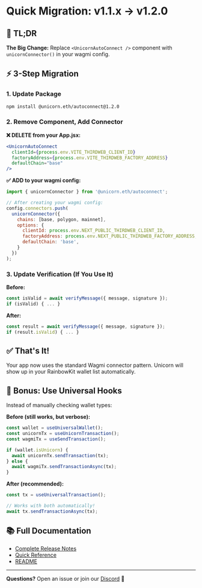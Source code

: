 # Quick Migration: v1.1.x → v1.2.0

## 🎯 TL;DR

**The Big Change:** Replace `<UnicornAutoConnect />` component with `unicornConnector()` in your wagmi config.

## ⚡ 3-Step Migration

### 1. Update Package
```bash
npm install @unicorn.eth/autoconnect@1.2.0
```

### 2. Remove Component, Add Connector

**❌ DELETE from your App.jsx:**
```jsx
<UnicornAutoConnect
  clientId={process.env.VITE_THIRDWEB_CLIENT_ID}
  factoryAddress={process.env.VITE_THIRDWEB_FACTORY_ADDRESS}
  defaultChain="base"
/>
```

**✅ ADD to your wagmi config:**
```jsx
import { unicornConnector } from '@unicorn.eth/autoconnect';

// After creating your wagmi config:
config.connectors.push(
  unicornConnector({
    chains: [base, polygon, mainnet],
    options: {
      clientId: process.env.NEXT_PUBLIC_THIRDWEB_CLIENT_ID,
      factoryAddress: process.env.NEXT_PUBLIC_THIRDWEB_FACTORY_ADDRESS,
      defaultChain: 'base',
    }
  })
);
```

### 3. Update Verification (If You Use It)

**Before:**
```jsx
const isValid = await verifyMessage({ message, signature });
if (isValid) { ... }
```

**After:**
```jsx
const result = await verifyMessage({ message, signature });
if (result.isValid) { ... }
```

## ✅ That's It!

Your app now uses the standard Wagmi connector pattern. Unicorn will show up in your RainbowKit wallet list automatically.

## 🎁 Bonus: Use Universal Hooks

Instead of manually checking wallet types:

**Before (still works, but verbose):**
```jsx
const wallet = useUniversalWallet();
const unicornTx = useUnicornTransaction();
const wagmiTx = useSendTransaction();

if (wallet.isUnicorn) {
  await unicornTx.sendTransaction(tx);
} else {
  await wagmiTx.sendTransactionAsync(tx);
}
```

**After (recommended):**
```jsx
const tx = useUniversalTransaction();

// Works with both automatically!
await tx.sendTransactionAsync(tx);
```

## 📚 Full Documentation

- [Complete Release Notes](./RELEASE_NOTES_v1.2.0.md)
- [Quick Reference](./QUICK_REFERENCE_v1.2.0.md)
- [README](./README.md)

---

**Questions?** Open an issue or join our [Discord](https://discord.gg/unicorn) 🦄
